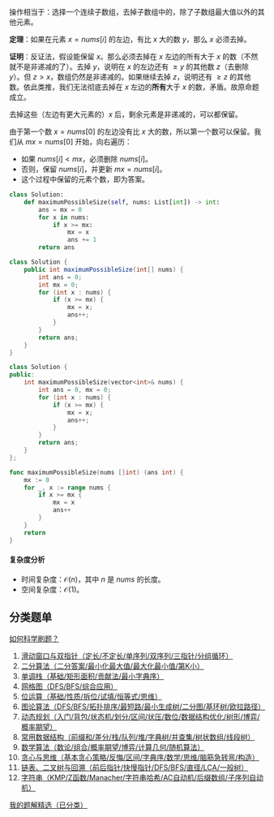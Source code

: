 操作相当于：选择一个连续子数组，去掉子数组中的，除了子数组最大值以外的其他元素。

**定理**：如果在元素 $x=\textit{nums}[i]$ 的左边，有比 $x$ 大的数 $y$，那么 $x$ 必须去掉。

**证明**：反证法，假设能保留 $x$。那么必须去掉在 $x$ 左边的所有大于 $x$ 的数（不然就不是非递减的了）。去掉 $y$，说明在 $x$ 的左边还有 $\ge y$ 的其他数 $z$（去删除 $y$）。但 $z > x$，数组仍然是非递减的。如果继续去掉 $z$，说明还有 $\ge z$ 的其他数。依此类推，我们无法彻底去掉在 $x$ 左边的**所有**大于 $x$ 的数，矛盾。故原命题成立。

去掉这些（左边有更大元素的）$x$ 后，剩余元素是非递减的，可以都保留。

由于第一个数 $x=\textit{nums}[0]$ 的左边没有比 $x$ 大的数，所以第一个数可以保留。我们从 $\textit{mx} = \textit{nums}[0]$ 开始，向右遍历：

- 如果 $\textit{nums}[i] < \textit{mx}$，必须删除 $\textit{nums}[i]$。
- 否则，保留 $\textit{nums}[i]$，并更新 $\textit{mx} = \textit{nums}[i]$。
- 这个过程中保留的元素个数，即为答案。

```py [sol-Python3]
class Solution:
    def maximumPossibleSize(self, nums: List[int]) -> int:
        ans = mx = 0
        for x in nums:
            if x >= mx:
                mx = x
                ans += 1
        return ans
```

```java [sol-Java]
class Solution {
    public int maximumPossibleSize(int[] nums) {
        int ans = 0;
        int mx = 0;
        for (int x : nums) {
            if (x >= mx) {
                mx = x;
                ans++;
            }
        }
        return ans;
    }
}
```

```cpp [sol-C++]
class Solution {
public:
    int maximumPossibleSize(vector<int>& nums) {
        int ans = 0, mx = 0;
        for (int x : nums) {
            if (x >= mx) {
                mx = x;
                ans++;
            }
        }
        return ans;
    }
};
```

```go [sol-Go]
func maximumPossibleSize(nums []int) (ans int) {
	mx := 0
	for _, x := range nums {
		if x >= mx {
			mx = x
			ans++
		}
	}
	return
}
```

#### 复杂度分析

- 时间复杂度：$\mathcal{O}(n)$，其中 $n$ 是 $\textit{nums}$ 的长度。
- 空间复杂度：$\mathcal{O}(1)$。

## 分类题单

[如何科学刷题？](https://leetcode.cn/circle/discuss/RvFUtj/)

1. [滑动窗口与双指针（定长/不定长/单序列/双序列/三指针/分组循环）](https://leetcode.cn/circle/discuss/0viNMK/)
2. [二分算法（二分答案/最小化最大值/最大化最小值/第K小）](https://leetcode.cn/circle/discuss/SqopEo/)
3. [单调栈（基础/矩形面积/贡献法/最小字典序）](https://leetcode.cn/circle/discuss/9oZFK9/)
4. [网格图（DFS/BFS/综合应用）](https://leetcode.cn/circle/discuss/YiXPXW/)
5. [位运算（基础/性质/拆位/试填/恒等式/思维）](https://leetcode.cn/circle/discuss/dHn9Vk/)
6. [图论算法（DFS/BFS/拓扑排序/最短路/最小生成树/二分图/基环树/欧拉路径）](https://leetcode.cn/circle/discuss/01LUak/)
7. [动态规划（入门/背包/状态机/划分/区间/状压/数位/数据结构优化/树形/博弈/概率期望）](https://leetcode.cn/circle/discuss/tXLS3i/)
8. [常用数据结构（前缀和/差分/栈/队列/堆/字典树/并查集/树状数组/线段树）](https://leetcode.cn/circle/discuss/mOr1u6/)
9. [数学算法（数论/组合/概率期望/博弈/计算几何/随机算法）](https://leetcode.cn/circle/discuss/IYT3ss/)
10. [贪心与思维（基本贪心策略/反悔/区间/字典序/数学/思维/脑筋急转弯/构造）](https://leetcode.cn/circle/discuss/g6KTKL/)
11. [链表、二叉树与回溯（前后指针/快慢指针/DFS/BFS/直径/LCA/一般树）](https://leetcode.cn/circle/discuss/K0n2gO/)
12. [字符串（KMP/Z函数/Manacher/字符串哈希/AC自动机/后缀数组/子序列自动机）](https://leetcode.cn/circle/discuss/SJFwQI/)

[我的题解精选（已分类）](https://github.com/EndlessCheng/codeforces-go/blob/master/leetcode/SOLUTIONS.md)
